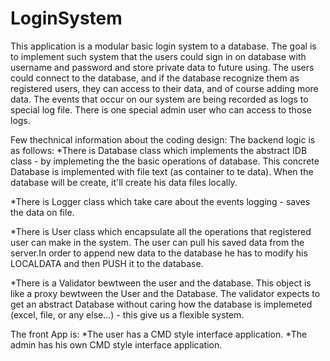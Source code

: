 # LoginSystem
This application is a modular basic login system to a database.
The goal is to implement such system that the users could sign in on database with username 
and password and store private data to future using. 
The users could connect to the database, and if the database recognize them as 
registered users, they can access to their data, and of course adding more data.
The events that occur on our system are being recorded as logs to special log file.
There is one special admin user who can access to those logs.

Few thechnical information about the coding design:
The backend logic is as follows:
  *There is Database class which implements the abstract IDB class - by implemeting the
   the basic operations of database.
   This concrete Database is implemented with file text (as container to te data).
   When the database will be create, it'll create his data files locally.
  
  *There is Logger class which take care about the events logging - saves the data on file.
  
  *There is User class which encapsulate all the operations that registered user can make
   in the system. The user can pull his saved data from the server.In order to append new data
   to the database he has to modify his LOCALDATA and then PUSH it to the database.
  
  *There is a Validator bewtween the user and the database. This object is like a proxy bewtween
  the User and the Database. The validator expects to get an abstract Database without caring
   how the database is implemeted (excel, file, or any else...) - this give us a flexible system.
   
The front App is:
  *The user has a CMD style interface application.
  *The admin has his own CMD style interface application.
